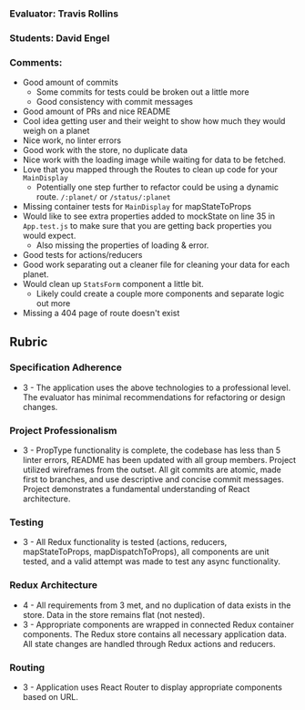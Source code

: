 ### Evaluator: Travis Rollins
### Students: David Engel
### Comments:
* Good amount of commits
  * Some commits for tests could be broken out a little more
  * Good consistency with commit messages
* Good amount of PRs and nice README
* Cool idea getting user and their weight to show how much they would weigh on a planet
* Nice work, no linter errors
* Good work with the store, no duplicate data
* Nice work with the loading image while waiting for data to be fetched.
* Love that you mapped through the Routes to clean up code for your `MainDisplay`
  * Potentially one step further to refactor could be using a dynamic route.  `/:planet/` or `/status/:planet`
* Missing container tests for `MainDisplay` for mapStateToProps
* Would like to see extra properties added to mockState on line 35 in `App.test.js` to make sure that you are getting back properties you would expect.
  * Also missing the properties of loading & error.
* Good tests for actions/reducers
* Good work separating out a cleaner file for cleaning your data for each planet.
* Would clean up `StatsForm` component a little bit.
  * Likely could create a couple more components and separate logic out more
* Missing a 404 page of route doesn't exist

## Rubric

### Specification Adherence

* 3 - The application uses the above technologies to a professional level. The evaluator has minimal recommendations for refactoring or design changes.

### Project Professionalism

* 3 - PropType functionality is complete, the codebase has less than 5 linter errors, README has been updated with all group members. Project utilized wireframes from the outset. All git commits are atomic, made first to branches, and use descriptive and concise commit messages. Project demonstrates a fundamental understanding of React architecture.

### Testing

* 3 - All Redux functionality is tested (actions, reducers, mapStateToProps, mapDispatchToProps), all components are unit tested, and a valid attempt was made to test any async functionality.

### Redux Architecture

* 4 - All requirements from 3 met, and no duplication of data exists in the store. Data in the store remains flat (not nested).
* 3 - Appropriate components are wrapped in connected Redux container components. The Redux store contains all necessary      application data. All state changes are handled through Redux actions and reducers.

### Routing

* 3 - Application uses React Router to display appropriate components based on URL.
